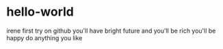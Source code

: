 # hello-world
irene first try on github
you'll have bright future and you'll be rich
you'll be happy 
do anything you like 
